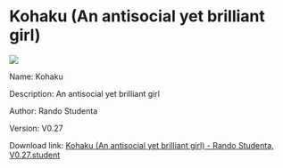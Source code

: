 # Kohaku (An antisocial yet brilliant girl)

<img src = "https://raw.githubusercontent.com/Arbiter1223/Koukou-Gurashi-Custom-Students/master/Students/Files/Kohaku%20(An%20antisocial%20yet%20brilliant%20girl).png">

Name: Kohaku

Description: An antisocial yet brilliant girl

Author: Rando Studenta

Version: V0.27

Download link: <a href="https://raw.githubusercontent.com/Arbiter1223/Koukou-Gurashi-Custom-Students/master/Students/Files/Kohaku%20(An%20antisocial%20yet%20brilliant%20girl)%20-%20Rando%20Studenta%2C%20V0.27.student">Kohaku (An antisocial yet brilliant girl) - Rando Studenta, V0.27.student</a>
